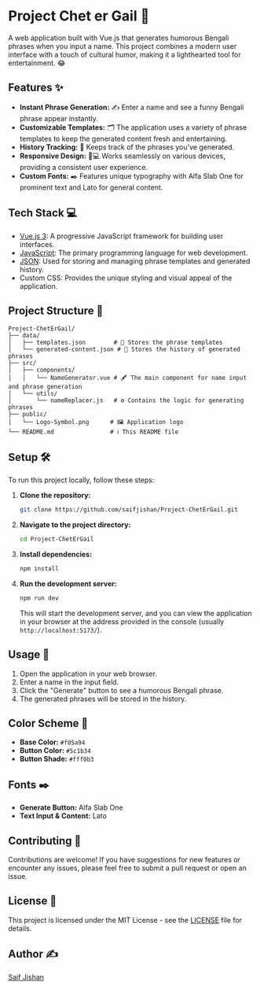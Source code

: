 # Project Chet er Gail 🎉

A web application built with Vue.js that generates humorous Bengali phrases when you input a name. This project combines a modern user interface with a touch of cultural humor, making it a lighthearted tool for entertainment. 😂

## Features ✨

- **Instant Phrase Generation:** ✍️ Enter a name and see a funny Bengali phrase appear instantly.
- **Customizable Templates:** 🗂️ The application uses a variety of phrase templates to keep the generated content fresh and entertaining.
- **History Tracking:** 📜 Keeps track of the phrases you've generated.
- **Responsive Design:** 📱💻 Works seamlessly on various devices, providing a consistent user experience.
- **Custom Fonts:** ✒️ Features unique typography with Alfa Slab One for prominent text and Lato for general content.

## Tech Stack 💻

- [Vue.js 3](https://vuejs.org/): A progressive JavaScript framework for building user interfaces.
- [JavaScript](https://developer.mozilla.org/en-US/docs/Web/JavaScript): The primary programming language for web development.
- [JSON](https://www.json.org/): Used for storing and managing phrase templates and generated history.
- Custom CSS: Provides the unique styling and visual appeal of the application.

## Project Structure 📂

```
Project-ChetErGail/
├── data/
│   ├── templates.json        # 📝 Stores the phrase templates
│   └── generated-content.json # 💾 Stores the history of generated phrases
├── src/
│   ├── components/
│   │   └── NameGenerator.vue # 🖋️ The main component for name input and phrase generation
│   └── utils/
│       └── nameReplacer.js   # ⚙️ Contains the logic for generating phrases
├── public/
│   └── Logo-Symbol.png      # 🖼️ Application logo
└── README.md                # ℹ️ This README file
```

## Setup 🛠️

To run this project locally, follow these steps:

1. **Clone the repository:**
   ```bash
   git clone https://github.com/saifjishan/Project-ChetErGail.git
   ```

2. **Navigate to the project directory:**
   ```bash
   cd Project-ChetErGail
   ```

3. **Install dependencies:**
   ```bash
   npm install
   ```

4. **Run the development server:**
   ```bash
   npm run dev
   ```

   This will start the development server, and you can view the application in your browser at the address provided in the console (usually `http://localhost:5173/`).

## Usage 🚀

1. Open the application in your web browser.
2. Enter a name in the input field.
3. Click the "Generate" button to see a humorous Bengali phrase.
4. The generated phrases will be stored in the history.

## Color Scheme 🎨

- **Base Color:** `#f05a94`
- **Button Color:** `#5c1b34`
- **Button Shade:** `#fff0b3`

## Fonts ✒️

- **Generate Button:** Alfa Slab One
- **Text Input & Content:** Lato

## Contributing 🙌

Contributions are welcome! If you have suggestions for new features or encounter any issues, please feel free to submit a pull request or open an issue.

## License 📄

This project is licensed under the MIT License - see the [LICENSE](LICENSE) file for details.

## Author ✍️

[Saif Jishan](https://github.com/saifjishan)
